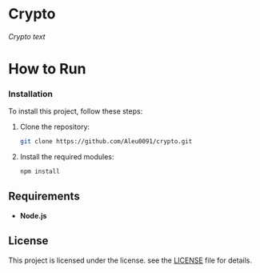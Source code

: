 # Crypto

###### Crypto text

# How to Run

### Installation

To install this project, follow these steps:

1. Clone the repository:

    ```bash
    git clone https://github.com/Aleu0091/crypto.git
    ```

2. Install the required modules:

    ```bash
    npm install
    ```



## Requirements

-   **Node.js**

## License

This project is licensed under the license. see the [LICENSE](LICENSE) file for details.


